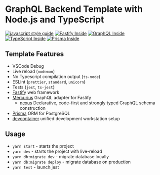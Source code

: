 # GraphQL Backend Template with Node.js and TypeScript 

[![javascript style guide][standard-image]][standard-url]
[![Fastify Inside][fastify-image]][fastify-url]
[![GraphQL Inside][graphql-image]][graphql-url]
[![TypeScript Inside][typescript-image]][typescript-url]
[![Prisma Inside][prisma-image]][prisma-url]

## Template Features

- VSCode Debug
- Live reload (`nodemon`)
- No Typescript compilation output (`ts-node`)
- ESLint (`prettier`, `standard`, `unicorn`)
- Tests (`jest`, `ts-jest`)
- [Fastify][fastify-url] web framework
- [Mercurius](https://mercurius.dev/) GraphQL adapter for Fastify
    - [nexus](https://github.com/graphql-nexus/nexus) Declarative, code-first and strongly typed GraphQL schema construction
- [Prisma][prisma-url] ORM for PostgreSQL
- [devcontainer](https://code.visualstudio.com/docs/remote/containers) unified development workstation setup


[standard-image]: https://img.shields.io/badge/code_style-standard-brightgreen.svg
[standard-url]: https://standardjs.com
[graphql-image]: https://shields.io/badge/GraphQL-inside-brightgreen?logo=graphql&style=flat
[graphql-url]: https://graphql.org/
[typescript-image]: https://shields.io/badge/TypeScript-inside-brightgreen?logo=typescript&style=flat
[typescript-url]: https://typescriptlang.org/
[prisma-image]: https://shields.io/badge/Prisma-inside-brightgreen?logo=prisma&style=flat
[prisma-url]: https://prisma.io/
[fastify-image]: https://shields.io/badge/Fastify-inside-brightgreen?logo=fastify&style=flat
[fastify-url]: https://fastify.io/

## Usage

- `yarn start` - starts the project
- `yarn dev` - starts the project with live-reload
- `yarn db:migrate dev` - migrate database locally
- `yarn db:migrate deploy` - migrate database on production
- `yarn test` - launch jest
